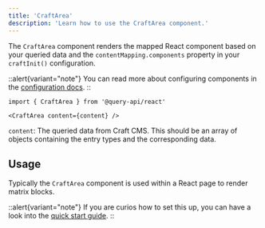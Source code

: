 ```yaml
---
title: 'CraftArea'
description: 'Learn how to use the CraftArea component.'
---
```


The `CraftArea` component renders the mapped React component based on your queried data and the `contentMapping.components` property in your `craftInit()` configuration.

::alert{variant="note"}
  You can read more about configuring components in the [configuration docs](/libraries/query-api-react/get-started/configuration#contentmapping).
::

```tsx
import { CraftArea } from '@query-api/react'

<CraftArea content={content} />
```

`content`: The queried data from Craft CMS. This should be an array of objects containing the entry types and the corresponding data.

## Usage

Typically the `CraftArea` component is used within a React page to render matrix blocks.

::alert{variant="note"}
  If you are curios how to set this up, you can have a look into the [quick start guide](/libraries/query-api-react/get-started/quick-start#display-components).
::